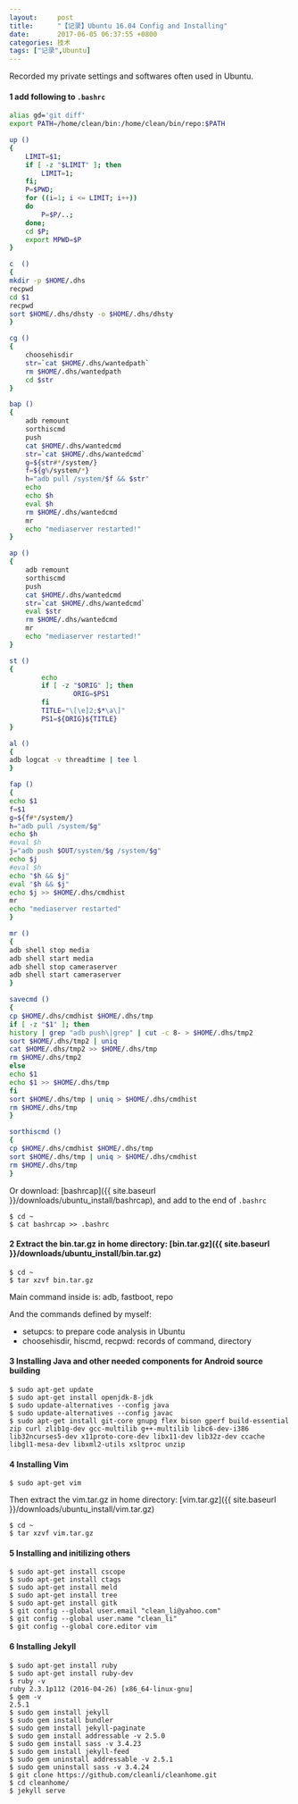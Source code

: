```yaml
---
layout:     post
title:      "【记录】Ubuntu 16.04 Config and Installing"
date:       2017-06-05 06:37:55 +0800
categories: 技术
tags: ["记录",Ubuntu]
---
```

Recorded my private settings and softwares often used in Ubuntu.

#### 1 add following to `.bashrc`
```bash
alias gd='git diff'
export PATH=/home/clean/bin:/home/clean/bin/repo:$PATH

up () 
{ 
	LIMIT=$1;
	if [ -z "$LIMIT" ]; then
		LIMIT=1;
	fi;
	P=$PWD;
	for ((i=1; i <= LIMIT; i++))
	do
		P=$P/..;
	done;
	cd $P;
	export MPWD=$P
}

c  ()
{
mkdir -p $HOME/.dhs
recpwd
cd $1
recpwd
sort $HOME/.dhs/dhsty -o $HOME/.dhs/dhsty
}

cg ()
{
	choosehisdir
	str=`cat $HOME/.dhs/wantedpath`
	rm $HOME/.dhs/wantedpath
	cd $str
}

bap ()
{
	adb remount
	sorthiscmd
	push
	cat $HOME/.dhs/wantedcmd
	str=`cat $HOME/.dhs/wantedcmd`
	g=${str#*/system/}
	f=${g%/system/*}
	h="adb pull /system/$f && $str"
	echo
	echo $h
	eval $h
	rm $HOME/.dhs/wantedcmd
	mr
	echo "mediaserver restarted!"
}

ap ()
{
	adb remount
	sorthiscmd
	push
	cat $HOME/.dhs/wantedcmd
	str=`cat $HOME/.dhs/wantedcmd`
	eval $str
	rm $HOME/.dhs/wantedcmd
	mr
	echo "mediaserver restarted!"
}

st ()
{
        echo
        if [ -z "$ORIG" ]; then
                ORIG=$PS1
        fi
        TITLE="\[\e]2;$*\a\]"
        PS1=${ORIG}${TITLE}
}

al ()
{
adb logcat -v threadtime | tee l
}

fap ()
{
echo $1
f=$1
g=${f#*/system/}
h="adb pull /system/$g"
echo $h
#eval $h
j="adb push $OUT/system/$g /system/$g"
echo $j
#eval $h
echo "$h && $j"
eval "$h && $j"
echo $j >> $HOME/.dhs/cmdhist
mr
echo "mediaserver restarted"
}

mr ()
{
adb shell stop media
adb shell start media
adb shell stop cameraserver
adb shell start cameraserver
}

savecmd ()
{
cp $HOME/.dhs/cmdhist $HOME/.dhs/tmp
if [ -z "$1" ]; then
history | grep "adb push\|grep" | cut -c 8- > $HOME/.dhs/tmp2
sort $HOME/.dhs/tmp2 | uniq
cat $HOME/.dhs/tmp2 >> $HOME/.dhs/tmp
rm $HOME/.dhs/tmp2
else
echo $1
echo $1 >> $HOME/.dhs/tmp
fi
sort $HOME/.dhs/tmp | uniq > $HOME/.dhs/cmdhist
rm $HOME/.dhs/tmp
}

sorthiscmd ()
{
cp $HOME/.dhs/cmdhist $HOME/.dhs/tmp
sort $HOME/.dhs/tmp | uniq > $HOME/.dhs/cmdhist
rm $HOME/.dhs/tmp
}
```
Or download: [bashrcap]({{ site.baseurl }}/downloads/ubuntu_install/bashrcap), and add to the end of `.bashrc`
```
$ cd ~
$ cat bashrcap >> .bashrc
```

#### 2 Extract the bin.tar.gz in home directory: [bin.tar.gz]({{ site.baseurl }}/downloads/ubuntu_install/bin.tar.gz)
```
$ cd ~
$ tar xzvf bin.tar.gz
```
Main command inside is: adb, fastboot, repo

And the commands defined by myself:
- setupcs: to prepare code analysis in Ubuntu
- choosehisdir, hiscmd, recpwd: records of command, directory

#### 3 Installing Java and other needed components for Android source building
```console
$ sudo apt-get update
$ sudo apt-get install openjdk-8-jdk
$ sudo update-alternatives --config java
$ sudo update-alternatives --config javac
$ sudo apt-get install git-core gnupg flex bison gperf build-essential zip curl zlib1g-dev gcc-multilib g++-multilib libc6-dev-i386 lib32ncurses5-dev x11proto-core-dev libx11-dev lib32z-dev ccache libgl1-mesa-dev libxml2-utils xsltproc unzip
```

#### 4 Installing Vim
```console
$ sudo apt-get vim
```
Then extract the vim.tar.gz in home directory: [vim.tar.gz]({{ site.baseurl }}/downloads/ubuntu_install/vim.tar.gz)
```
$ cd ~
$ tar xzvf vim.tar.gz
```

#### 5 Installing and initilizing others
```console
$ sudo apt-get install cscope
$ sudo apt-get install ctags
$ sudo apt-get install meld
$ sudo apt-get install tree
$ sudo apt-get install gitk
$ git config --global user.email "clean_li@yahoo.com"
$ git config --global user.name "clean_li"
$ git config --global core.editor vim
```

#### 6 Installing Jekyll
```console
$ sudo apt-get install ruby
$ sudo apt-get install ruby-dev
$ ruby -v
ruby 2.3.1p112 (2016-04-26) [x86_64-linux-gnu]
$ gem -v
2.5.1
$ sudo gem install jekyll
$ sudo gem install bundler
$ sudo gem install jekyll-paginate
$ sudo gem install addressable -v 2.5.0
$ sudo gem install sass -v 3.4.23
$ sudo gem install jekyll-feed
$ sudo gem uninstall addressable -v 2.5.1
$ sudo gem uninstall sass -v 3.4.24
$ git clone https://github.com/cleanli/cleanhome.git
$ cd cleanhome/
$ jekyll serve
```
